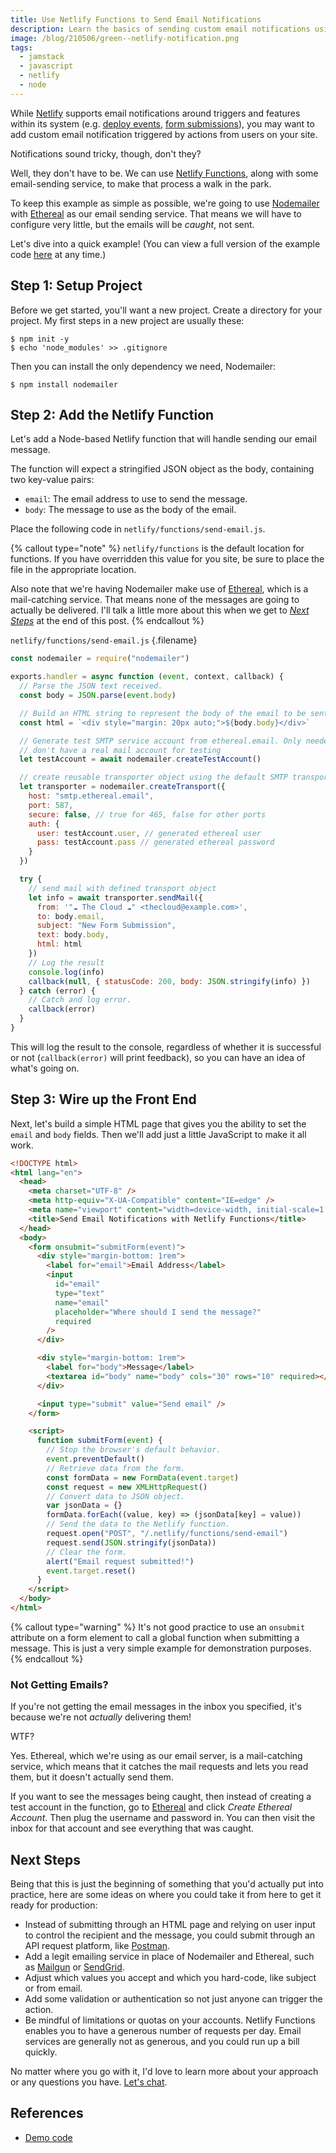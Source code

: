 ```yaml
---
title: Use Netlify Functions to Send Email Notifications
description: Learn the basics of sending custom email notifications using Netlify functions and your email service of choice.
image: /blog/210506/green--netlify-notification.png
tags:
  - jamstack
  - javascript
  - netlify
  - node
---
```


While [Netlify](/wtf-is-netlify) supports email notifications around triggers and features within its system (e.g. [deploy events](https://docs.netlify.com/site-deploys/notifications/), [form submissions](https://docs.netlify.com/forms/notifications/)), you may want to add custom email notification triggered by actions from users on your site.

Notifications sound tricky, though, don't they?

Well, they don't have to be. We can use [Netlify Functions](https://www.netlify.com/products/functions/), along with some email-sending service, to make that process a walk in the park.

To keep this example as simple as possible, we're going to use [Nodemailer](https://nodemailer.com/about/) with [Ethereal](https://ethereal.email/) as our email sending service. That means we will have to configure very little, but the emails will be _caught_, not sent.

Let's dive into a quick example! (You can view a full version of the example code [here](https://github.com/seancdavis/seancdavis-com/tree/50322c36844e2db007a9daa29d6f22895febc90c/examples/netlify-functions-send-email) at any time.)

## Step 1: Setup Project

Before we get started, you'll want a new project. Create a directory for your project. My first steps in a new project are usually these:

    $ npm init -y
    $ echo 'node_modules' >> .gitignore

Then you can install the only dependency we need, Nodemailer:

    $ npm install nodemailer

## Step 2: Add the Netlify Function

Let's add a Node-based Netlify function that will handle sending our email message.

The function will expect a stringified JSON object as the body, containing two key-value pairs:

- `email`: The email address to use to send the message.
- `body`: The message to use as the body of the email.

Place the following code in `netlify/functions/send-email.js`.

{% callout type="note" %}
`netlify/functions` is the default location for functions. If you have overridden this value for you site, be sure to place the file in the appropriate location.

Also note that we're having Nodemailer make use of [Ethereal](https://ethereal.email/), which is a mail-catching service. That means none of the messages are going to actually be delivered. I'll talk a little more about this when we get to [_Next Steps_](#next-steps) at the end of this post.
{% endcallout %}

`netlify/functions/send-email.js` {.filename}

```js
const nodemailer = require("nodemailer")

exports.handler = async function (event, context, callback) {
  // Parse the JSON text received.
  const body = JSON.parse(event.body)

  // Build an HTML string to represent the body of the email to be sent.
  const html = `<div style="margin: 20px auto;">${body.body}</div>`

  // Generate test SMTP service account from ethereal.email. Only needed if you
  // don't have a real mail account for testing
  let testAccount = await nodemailer.createTestAccount()

  // create reusable transporter object using the default SMTP transport
  let transporter = nodemailer.createTransport({
    host: "smtp.ethereal.email",
    port: 587,
    secure: false, // true for 465, false for other ports
    auth: {
      user: testAccount.user, // generated ethereal user
      pass: testAccount.pass // generated ethereal password
    }
  })

  try {
    // send mail with defined transport object
    let info = await transporter.sendMail({
      from: '"☁️ The Cloud ☁️" <thecloud@example.com>',
      to: body.email,
      subject: "New Form Submission",
      text: body.body,
      html: html
    })
    // Log the result
    console.log(info)
    callback(null, { statusCode: 200, body: JSON.stringify(info) })
  } catch (error) {
    // Catch and log error.
    callback(error)
  }
}
```

This will log the result to the console, regardless of whether it is successful or not (`callback(error)` will print feedback), so you can have an idea of what's going on.

## Step 3: Wire up the Front End

Next, let's build a simple HTML page that gives you the ability to set the `email` and `body` fields. Then we'll add just a little JavaScript to make it all work.

```html
<!DOCTYPE html>
<html lang="en">
  <head>
    <meta charset="UTF-8" />
    <meta http-equiv="X-UA-Compatible" content="IE=edge" />
    <meta name="viewport" content="width=device-width, initial-scale=1.0" />
    <title>Send Email Notifications with Netlify Functions</title>
  </head>
  <body>
    <form onsubmit="submitForm(event)">
      <div style="margin-bottom: 1rem">
        <label for="email">Email Address</label>
        <input
          id="email"
          type="text"
          name="email"
          placeholder="Where should I send the message?"
          required
        />
      </div>

      <div style="margin-bottom: 1rem">
        <label for="body">Message</label>
        <textarea id="body" name="body" cols="30" rows="10" required></textarea>
      </div>

      <input type="submit" value="Send email" />
    </form>

    <script>
      function submitForm(event) {
        // Stop the browser's default behavior.
        event.preventDefault()
        // Retrieve data from the form.
        const formData = new FormData(event.target)
        const request = new XMLHttpRequest()
        // Convert data to JSON object.
        var jsonData = {}
        formData.forEach((value, key) => (jsonData[key] = value))
        // Send the data to the Netlify function.
        request.open("POST", "/.netlify/functions/send-email")
        request.send(JSON.stringify(jsonData))
        // Clear the form.
        alert("Email request submitted!")
        event.target.reset()
      }
    </script>
  </body>
</html>
```

{% callout type="warning" %}
It's not good practice to use an `onsubmit` attribute on a form element to call a global function when submitting a message. This is just a very simple example for demonstration purposes.
{% endcallout %}

### Not Getting Emails?

If you're not getting the email messages in the inbox you specified, it's because we're not _actually_ delivering them!

WTF?

Yes. Ethereal, which we're using as our email server, is a mail-catching service, which means that it catches the mail requests and lets you read them, but it doesn't actually send them.

If you want to see the messages being caught, then instead of creating a test account in the function, go to [Ethereal](https://ethereal.email/) and click _Create Ethereal Account_. Then plug the username and password in. You can then visit the inbox for that account and see everything that was caught.

## Next Steps

Being that this is just the beginning of something that you'd actually put into practice, here are some ideas on where you could take it from here to get it ready for production:

- Instead of submitting through an HTML page and relying on user input to control the recipient and the message, you could submit through an API request platform, like [Postman](https://www.postman.com/).
- Add a legit emailing service in place of Nodemailer and Ethereal, such as [Mailgun](https://www.mailgun.com/) or [SendGrid](https://sendgrid.com/).
- Adjust which values you accept and which you hard-code, like subject or from email.
- Add some validation or authentication so not just anyone can trigger the action.
- Be mindful of limitations or quotas on your accounts. Netlify Functions enables you to have a generous number of requests per day. Email services are generally not as generous, and you could run up a bill quickly.

No matter where you go with it, I'd love to learn more about your approach or any questions you have. [Let's chat](https://twitter.com/seancdavis29).

## References

- [Demo code](https://github.com/seancdavis/seancdavis-com/tree/50322c36844e2db007a9daa29d6f22895febc90c/examples/netlify-functions-send-email)
